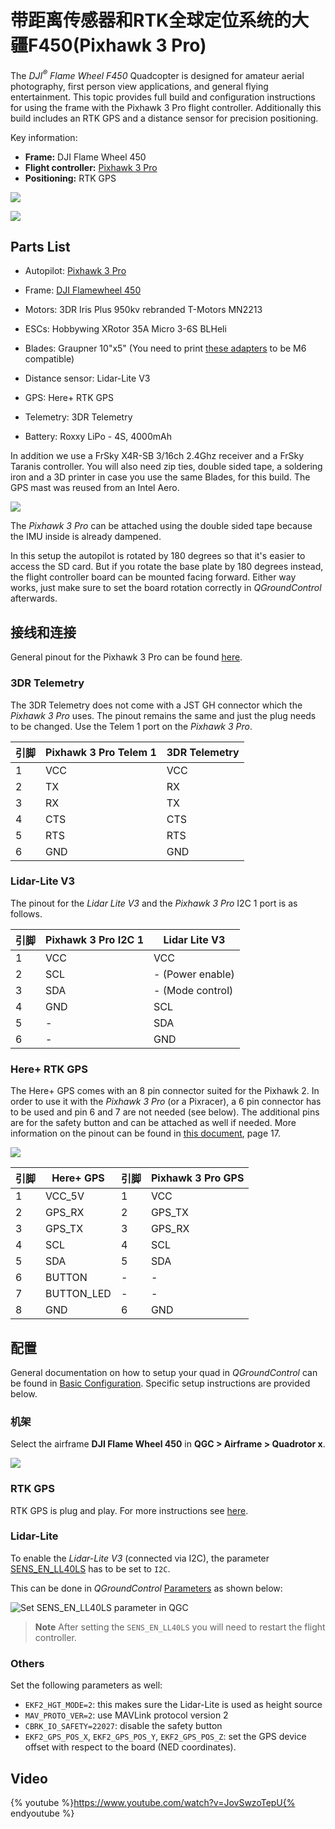 # 带距离传感器和RTK全球定位系统的大疆F450(Pixhawk 3 Pro)

The *DJI<sup>&reg;</sup> Flame Wheel F450* Quadcopter is designed for amateur aerial photography, first person view applications, and general flying entertainment. This topic provides full build and configuration instructions for using the frame with the Pixhawk 3 Pro flight controller. Additionally this build includes an RTK GPS and a distance sensor for precision positioning.

Key information:

- **Frame:** DJI Flame Wheel 450
- **Flight controller:** [Pixhawk 3 Pro](../flight_controller/pixhawk3_pro.md)
- **Positioning:** RTK GPS

![](../../assets/airframes/multicopter/Flamewheel_450/f450_setup_full.JPG)

![](../../assets/airframes/multicopter/Flamewheel_450/f450_setup_back.JPG)

## Parts List

- Autopilot: [Pixhawk 3 Pro](../flight_controller/pixhawk3_pro.md)
- Frame: [DJI Flamewheel 450](http://www.dji.com/flame-wheel-arf)
- Motors: 3DR Iris Plus 950kv rebranded T-Motors MN2213
- ESCs: Hobbywing XRotor 35A Micro 3-6S BLHeli
- Blades: Graupner 10"x5" (You need to print [these adapters](https://drive.google.com/open?id=0B2piootk_fIKMWhIVzVPWEFGLU0) to be M6 compatible) <!--TODO-->

- Distance sensor: Lidar-Lite V3

- GPS: Here+ RTK GPS
- Telemetry: 3DR Telemetry
- Battery: Roxxy LiPo - 4S, 4000mAh

In addition we use a FrSky X4R-SB 3/16ch 2.4Ghz receiver and a FrSky Taranis controller. You will also need zip ties, double sided tape, a soldering iron and a 3D printer in case you use the same Blades, for this build. The GPS mast was reused from an Intel Aero.

![](../../assets/airframes/multicopter/Flamewheel_450/f450_setup_open.JPG)

The *Pixhawk 3 Pro* can be attached using the double sided tape because the IMU inside is already dampened.

In this setup the autopilot is rotated by 180 degrees so that it's easier to access the SD card. But if you rotate the base plate by 180 degrees instead, the flight controller board can be mounted facing forward. Either way works, just make sure to set the board rotation correctly in *QGroundControl* afterwards.

## 接线和连接

General pinout for the Pixhawk 3 Pro can be found [here](https://pixhawk.drotek.com/en/inputs-outputs.html).

### 3DR Telemetry

The 3DR Telemetry does not come with a JST GH connector which the *Pixhawk 3 Pro* uses. The pinout remains the same and just the plug needs to be changed. Use the Telem 1 port on the *Pixhawk 3 Pro*.

| 引脚 | Pixhawk 3 Pro Telem 1 | 3DR Telemetry |
| -- | --------------------- | ------------- |
| 1  | VCC                   | VCC           |
| 2  | TX                    | RX            |
| 3  | RX                    | TX            |
| 4  | CTS                   | CTS           |
| 5  | RTS                   | RTS           |
| 6  | GND                   | GND           |

### Lidar-Lite V3

The pinout for the *Lidar Lite V3* and the *Pixhawk 3 Pro* I2C 1 port is as follows.

| 引脚 | Pixhawk 3 Pro I2C 1 | Lidar Lite V3    |
| -- | ------------------- | ---------------- |
| 1  | VCC                 | VCC              |
| 2  | SCL                 | - (Power enable) |
| 3  | SDA                 | - (Mode control) |
| 4  | GND                 | SCL              |
| 5  | -                   | SDA              |
| 6  | -                   | GND              |

### Here+ RTK GPS

The Here+ GPS comes with an 8 pin connector suited for the Pixhawk 2. In order to use it with the *Pixhawk 3 Pro* (or a Pixracer), a 6 pin connector has to be used and pin 6 and 7 are not needed (see below). The additional pins are for the safety button and can be attached as well if needed. More information on the pinout can be found in [this document](http://www.hex.aero/wp-content/uploads/2016/07/DRS_Pixhawk-2-17th-march-2016.pdf), page 17.

![](../../assets/airframes/multicopter/Flamewheel_450/f450_setup_gps.JPG)

| 引脚 | Here+ GPS  | 引脚 | Pixhawk 3 Pro GPS |
| -- | ---------- | -- | ----------------- |
| 1  | VCC_5V     | 1  | VCC               |
| 2  | GPS_RX     | 2  | GPS_TX            |
| 3  | GPS_TX     | 3  | GPS_RX            |
| 4  | SCL        | 4  | SCL               |
| 5  | SDA        | 5  | SDA               |
| 6  | BUTTON     | -  | -                 |
| 7  | BUTTON_LED | -  | -                 |
| 8  | GND        | 6  | GND               |

## 配置

General documentation on how to setup your quad in *QGroundControl* can be found in [Basic Configuration](../config/README.md). Specific setup instructions are provided below.

### 机架

Select the airframe **DJI Flame Wheel 450** in **QGC > Airframe > Quadrotor x**.

![](../../assets/airframes/multicopter/Flamewheel_450/f450_setup_airframe.png)

### RTK GPS

RTK GPS is plug and play. For more instructions see [here](../advanced_features/rtk-gps.md).

### Lidar-Lite

To enable the *Lidar-Lite V3* (connected via I2C), the parameter [SENS_EN_LL40LS](../advanced_config/parameter_reference.md#SENS_EN_LL40LS) has to be set to `I2C`.

This can be done in *QGroundControl* [Parameters](https://docs.qgroundcontrol.com/en/SetupView/Parameters.html) as shown below:

![Set SENS_EN_LL40LS parameter in QGC](../../assets/airframes/multicopter/Flamewheel_450/f450_qgc_setup_i2c.png)

> **Note** After setting the `SENS_EN_LL40LS` you will need to restart the flight controller.

### Others

Set the following parameters as well:

- `EKF2_HGT_MODE=2`: this makes sure the Lidar-Lite is used as height source
- `MAV_PROTO_VER=2`: use MAVLink protocol version 2
- `CBRK_IO_SAFETY=22027`: disable the safety button
- `EKF2_GPS_POS_X`, `EKF2_GPS_POS_Y`, `EKF2_GPS_POS_Z`: set the GPS device offset with respect to the board (NED coordinates).

## Video

{% youtube %}https://www.youtube.com/watch?v=JovSwzoTepU{% endyoutube %}